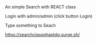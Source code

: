 An simple Search with REACT class

Login with admin/admin (click button Login)

Type something to Seach

https://searchclassphaptdq.surge.sh/
